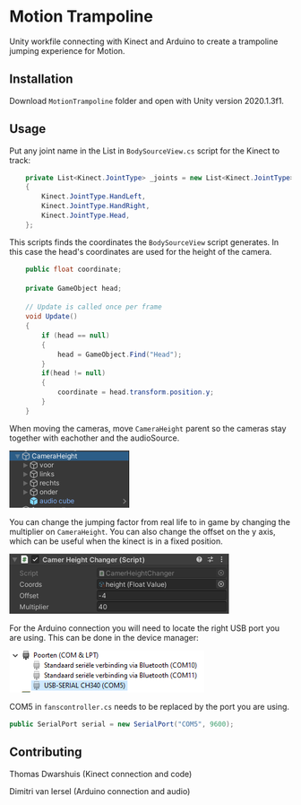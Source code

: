 # Motion Trampoline

Unity workfile connecting with Kinect and Arduino to create a trampoline jumping experience for Motion.

## Installation

Download ```MotionTrampoline``` folder and open with Unity version 2020.1.3f1.

## Usage

Put any joint name in the List in ```BodySourceView.cs``` script for the Kinect to track:

```C#
    private List<Kinect.JointType> _joints = new List<Kinect.JointType>
    {
        Kinect.JointType.HandLeft,
        Kinect.JointType.HandRight,
        Kinect.JointType.Head,
    };
```

This scripts finds the coordinates the ```BodySourceView``` script generates. In this case the head's coordinates are used for the height of the camera.
```C#
    public float coordinate;

    private GameObject head;

    // Update is called once per frame
    void Update()
    {
        if (head == null)
        {
            head = GameObject.Find("Head");
        }
        if(head != null)
        {
            coordinate = head.transform.position.y;
        }
    }
```


When moving the cameras, move ```CameraHeight``` parent so the cameras stay together with eachother and the audioSource.

![cameraToMove](ReadmeImages/camerasreadme.PNG)

You can change the jumping factor from real life to in game by changing the multiplier on ```CameraHeight```. You can also change the offset on the y axis, which can be useful when the kinect is in a fixed position.

![cameraSettings](ReadmeImages/camerasettingsreadme.PNG)


For the Arduino connection you will need to locate the right USB port you are using. This can be done in the device manager:

![USBPort](ReadmeImages/portreadme.PNG)

COM5 in ```fanscontroller.cs``` needs to be replaced by the port you are using.
```C#
public SerialPort serial = new SerialPort("COM5", 9600);
```

## Contributing
Thomas Dwarshuis (Kinect connection and code)

Dimitri van Iersel (Arduino connection and audio)
